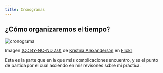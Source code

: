 ```yaml
---
title: Cronogramas
---
```


## ¿Cómo organizaremos el tiempo?

![cronograma]({{site.baseurl}}/img/cronograma.jpg)

Imagen [(CC BY-NC-ND 2.0)](https://creativecommons.org/licenses/by-nc-nd/2.0/) de [Kristina Alexanderson](https://www.flickr.com/photos/kalexanderson/6254941894) en [Flickr](http://flickr.com)

Esta es la parte que en la que más complicaciones encuentro, y es el punto de partida por el cual asciendo en mis revisones sobre mi práctica.
